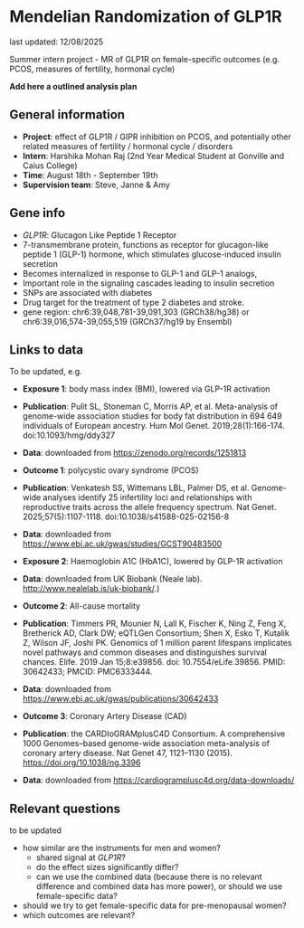# Mendelian Randomization of GLP1R

last updated: 12/08/2025

Summer intern project - MR of GLP1R on female-specific outcomes (e.g. PCOS, measures of fertility, hormonal cycle)

**Add here a outlined analysis plan**

## General information 

- **Project**: effect of GLP1R / GIPR inhibition on PCOS, and potentially other related measures of fertility / hormonal cycle / disorders
- **Intern**: Harshika Mohan Raj (2nd Year Medical Student at Gonville and Caius College) 
- **Time**: August 18th - September 19th 
- **Supervision team**: Steve, Janne & Amy

## Gene info

- _GLP1R_: Glucagon Like Peptide 1 Receptor
- 7-transmembrane protein, functions as receptor for glucagon-like peptide 1 (GLP-1) hormone, which stimulates glucose-induced insulin secretion
- Becomes internalized in response to GLP-1 and GLP-1 analogs, 
- Important role in the signaling cascades leading to insulin secretion
- SNPs are associated with diabetes 
- Drug target for the treatment of type 2 diabetes and stroke. 
- gene region: chr6:39,048,781-39,091,303 (GRCh38/hg38) or chr6:39,016,574-39,055,519 (GRCh37/hg19 by Ensembl)  

## Links to data

To be updated, e.g.

- **Exposure 1**: body mass index (BMI), lowered via GLP-1R activation
- **Publication**: Pulit SL, Stoneman C, Morris AP, et al. Meta-analysis of genome-wide association studies for body fat distribution in 694 649 individuals of European ancestry. Hum Mol Genet. 2019;28(1):166-174. doi:10.1093/hmg/ddy327
- **Data**: downloaded from https://zenodo.org/records/1251813

- **Outcome 1**: polycystic ovary syndrome (PCOS)
- **Publication**: Venkatesh SS, Wittemans LBL, Palmer DS, et al. Genome-wide analyses identify 25 infertility loci and relationships with reproductive traits across the allele frequency spectrum. Nat Genet. 2025;57(5):1107-1118. doi:10.1038/s41588-025-02156-8
- **Data**: downloaded from https://www.ebi.ac.uk/gwas/studies/GCST90483500


- **Exposure 2**: Haemoglobin A1C (HbA1C), lowered by GLP-1R activation 
- **Data**: downloaded from UK Biobank (Neale lab). http://www.nealelab.is/uk-biobank/.)

- **Outcome 2**: All-cause mortality 
- **Publication**: Timmers PR, Mounier N, Lall K, Fischer K, Ning Z, Feng X, Bretherick AD, Clark DW; eQTLGen Consortium; Shen X, Esko T, Kutalik Z, Wilson JF, Joshi PK. Genomics of 1 million parent lifespans implicates novel pathways and common diseases and distinguishes survival chances. Elife. 2019 Jan 15;8:e39856. doi: 10.7554/eLife.39856. PMID: 30642433; PMCID: PMC6333444.
- **Data**: downloaded from https://www.ebi.ac.uk/gwas/publications/30642433

- **Outcome 3**: Coronary Artery Disease (CAD)
- **Publication**: the CARDIoGRAMplusC4D Consortium. A comprehensive 1000 Genomes–based genome-wide association meta-analysis of coronary artery disease. Nat Genet 47, 1121–1130 (2015). https://doi.org/10.1038/ng.3396
- **Data**: downloaded from https://cardiogramplusc4d.org/data-downloads/

## Relevant questions

to be updated

- how similar are the instruments for men and women? 
    - shared signal at _GLP1R_? 
    - do the effect sizes significantly differ? 
    - can we use the combined data (because there is no relevant difference and combined data has more power), or should we use female-specific data?
- should we try to get female-specific data for pre-menopausal women? 
- which outcomes are relevant? 

